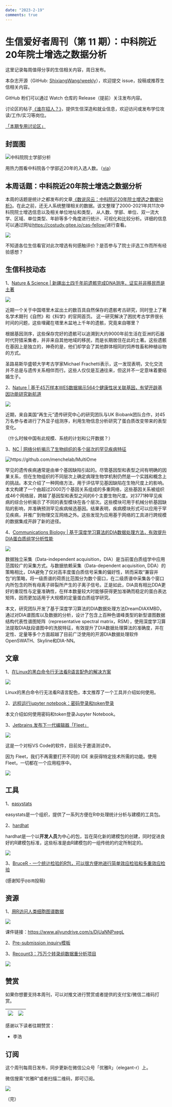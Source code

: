 ```yaml
---
date: "2023-2-19"
comments: true
---
```


# 生信爱好者周刊（第 11 期）：中科院近20年院士增选之数据分析

这里记录每周值得分享的生信相关内容，周日发布。

本杂志开源（GitHub: [ShixiangWang/weekly](https://github.com/ShixiangWang/weekly)），欢迎提交 issue，投稿或推荐生信相关内容。

GitHub 粉们可以通过 Watch 仓库的 Release（提前）关注发布内容。

讨论区的帖子[《谁在招人？》](https://github.com/ShixiangWang/weekly/issues/2)，提供生信深造和就业信息，欢迎访问或发布学位攻读/工作/实习等岗位。

[「本期专用讨论区」](https://github.com/ShixiangWang/weekly/issues/306)

## 封面图


![中科院院士学部分析](https://gitee.com/ShixiangWang/ImageCollection/raw/master/2021-12-5/1638673015304-image.png)

用热力图看中科院各个学部近20年的入选人数。（[via](https://mp.weixin.qq.com/s/kWMpiGvx09qJ_nsgQGUtsg)）

## 本周话题：中科院近20年院士增选之数据分析

本周的话题是统计之都发布的文章[《数说风云：中科院近20年院士增选之数据分析》](https://mp.weixin.qq.com/s/kWMpiGvx09qJ_nsgQGUtsg)。在此之前，还无人系统整理相关的数据。该文整理了2000-2021年共11次中科院院士增选信息以及相关单位地址和类型， 从人数、学部、单位、双一流大学、区域、单位类型、年龄等多个角度进行统计、可视化和比较分析。详细的信息可以通过网址<https://costudy.gitee.io/cas-fellow/>进行查看。


![](https://gitee.com/ShixiangWang/ImageCollection/raw/master/2021-12-5/1638673372738-image.png)

不知道各位生信看官对此次增选有何感触评价？是否参与了院士评选工作而所有经验感想？


## 生信科技动态

1、[Nature & Science | 新疆出土四千年前遗骸完成DNA测序，证实并非移民而是土著](https://mp.weixin.qq.com/s/ZMPd6k8L5behAbVBn9_zMw)


![](https://gitee.com/ShixiangWang/ImageCollection/raw/master/2021-12-5/1638673543387-image.png)

近期一个关于中国塔里木盆出土的数百具自然保存的遗骸考古研究，同时登上了著名学术期刊《自然》和《科学》的官网首页。
这一研究解决了困扰考古学界很长时间的问题，这些埋藏在塔里木盆地上千年的遗骸，究竟来自哪里？

根据基因测序，这些保存完好的遗骸可以追溯到大约9000年前生活在亚洲的石器时代狩猎采集者，并非来自其他地域的移民，而是长期居住在此的土著。这些遗骸在基因上是独立的，神奇的是，他们却学会了其他群体相同的饲养牲畜和种植谷物的方式。

圣路易斯华盛顿大学考古学家Michael Frachetti表示，这一发现表明，文化交流并不总是与遗传关系相伴而行。这些人仅仅是互通往来，但这并不一定意味着要结婚生子。

2、[Nature | 基于45万样本WES数据揭示564个健康性状关联基因，有望开辟基因功能研究新航道](https://mp.weixin.qq.com/s/70BgKeRl4rEePnLBwY5iJQ)


![](https://gitee.com/ShixiangWang/ImageCollection/raw/master/2021-12-5/1638673881872-image.png)

近期，来自美国“再生元”遗传研究中心的研究团队与UK Biobank团队合作，对45万名参与者进行了外显子组测序，利用生物信息分析研究了蛋白质改变带来的表型变化。

（什么时候中国有此规模、系统的计划和公开数据？）

3、[NC | 网络分析揭示了生物组织的多个层次的罕见疾病特征](https://mp.weixin.qq.com/s/ENGbS2LJpLqHl7gOYLj8hw)

![https://github.com/menchelab/MultiOme  ](https://gitee.com/ShixiangWang/ImageCollection/raw/master/2021-12-5/1638674003983-image.png)

罕见的遗传疾病通常是由单个基因缺陷引起的。尽管基因型和表型之间有明确的因果关系，但在生物组织的不同层次上确定病理生物学机制仍然是一个实践和概念上的挑战。本文介绍了一种网络方法，用于评估罕见基因缺陷在生物尺度上的影响。本文构建了一个由超过2000万个基因关系组成的多重网络，这些基因关系被组织成46个网络层，跨越了基因型和表型之间的6个主要生物尺度。对3771种罕见疾病的综合分析揭示了不同的表型模块在各个层次。这些模块可用于机械分析基因缺陷的影响，并准确预测罕见疾病候选基因。结果表明，疾病模块形式可以应用于罕见疾病，并推广到物理交互网络之外。这些发现为应用基于网络的工具进行跨规模的数据集成开辟了新的途径。

4、[Communications Biology | 基于深度学习算法的DIA数据处理方法，有效提升DIA蛋白质组学分析性能](https://mp.weixin.qq.com/s/GbuU6Stjj3uP-hh7X3XnbQ)


![](https://gitee.com/ShixiangWang/ImageCollection/raw/master/2021-12-5/1638674122527-image.png)

数据独立采集（Data-independent acquisition，DIA）是当前蛋白质组学中应用范围较广的采集方式。与数据依赖采集（Data-dependent acquisition, DDA）的策略相比，DIA避免了仅对高丰度蛋白质信号采集的偏好性，转而采取“兼容并包”的策略，将一级质谱的荷质比范围分为数个窗口，在二级质谱中采集各个窗口内所包含的所有母离子碎裂所产生的子离子信号。正是如此，DIA具有相比DDA更好的重现性与定量准确性，在样本数量较大时能够获得更加准确而稳定的蛋白表达矩阵，因而更加适用于大规模的定量蛋白质组学研究。

本文，研究团队开发了基于深度学习算法的DIA数据处理方法DreamDIAXMBD，通过对DIA谱图库以及数据的分析，设计了包含上百种色谱峰类型的新型谱图数据结构代表性谱图矩阵（representative spectral matrix，RSM），使用深度学习算法提取DIA肽段谱图中的洗脱特征，有效提升了DIA数据处理算法的准确度，并在定性、定量等多个方面超越了目前广泛使用的开源DIA数据处理软件OpenSWATH、Skyline和DIA-NN。


## 文章

1、[在Linux的黑白命令行无法看R语言配色的解决方案](https://mp.weixin.qq.com/s/1N2hFFI6YDKz6J5xKJFpMA)


![](https://gitee.com/ShixiangWang/ImageCollection/raw/master/2021-12-5/1638674297282-image.png)


Linux的黑白命令行无法看R语言配色，本文推荐了一个工具并介绍如何使用。

2、[远程运行jupyter notebook：密码登录和token登录](https://blog.csdn.net/ACBattle/article/details/89401165)

本文介绍如何使用密码和token登录Jupyter Notebook。

3、[Jetbrains 发布下一代编辑器「Fleet」](https://mp.weixin.qq.com/s/TbHsKpqAoFi1h_4pEnEl7Q)


![](https://gitee.com/ShixiangWang/ImageCollection/raw/master/2021-12-5/1638674497644-image.png)


这是一个对标VS Code的软件，目前处于邀请测试中。

因为 Fleet，我们不再需要打开不同的 IDE 来获得特定技术所需的功能。使用 Fleet，一切都在一个应用程序中。


![](https://gitee.com/ShixiangWang/ImageCollection/raw/master/2021-12-5/1638674512269-image.png)


## 工具

1、[easystats](https://github.com/easystats)

easystats是一个组织，提供了一系列方便在R中处理统计分析与建模的工具包。

2、[hardhat](https://github.com/tidymodels/hardhat)

hardhat是一个以**开发人员**为中心的包，旨在简化新的建模包的创建，同时促进良好的R建模包标准，这些标准是由R建模包的一组传统的约定所制定的。

![](https://gitee.com/ShixiangWang/ImageCollection/raw/master/2021-12-5/1638674692514-image.png)

3、[BruceR - 一个统计检验的R包，可以很方便地进行简单效应检验和多重效应检验](https://github.com/psychbruce/bruceR)

(感谢知乎`@谷雨`投稿)


## 资源

1、[用R访问人类细胞图谱数据](https://twitter.com/AedinCulhane/status/1446181653664178180)


![](https://gitee.com/ShixiangWang/ImageCollection/raw/master/2021-12-5/1638674856549-image.png)

课件链接：<https://www.aliyundrive.com/s/DjUaNNPxegL>

2、[Pre-submission inquiry模板](https://mp.weixin.qq.com/s/XSIaNrm1wPwtbTUGUwNnQw)

3、[Recount3：75万个转录组数据重分析项目](https://mp.weixin.qq.com/s/KHoX0poOrAszSmE2NT2D7g)


![](https://gitee.com/ShixiangWang/ImageCollection/raw/master/2021-12-5/1638675091989-image.png)


## 赞赏

如果你想要支持本周刊，可以对推文进行赞赏或者提供的支付宝/微信二维码打赏。

| ![](https://gitee.com/ShixiangWang/ImageCollection/raw/master/png/202109171440597.jpg) | ![](https://gitee.com/ShixiangWang/ImageCollection/raw/master/png/202109171440452.jpg) |
| ------------------------------------------------------------ | ------------------------------------------------------------ |

感谢以下读者往期赞赏：

- 李浩

## 订阅

这个周刊每周日发布，同步更新在微信公众号「优雅R」（elegant-r）上。

微信搜索“优雅R”或者扫描二维码，即可订阅。

![](https://gitee.com/ShixiangWang/ImageCollection/raw/master/png/202109101438292.jpg)

（完）
